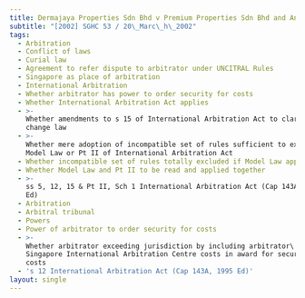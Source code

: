 ```yaml
---
title: Dermajaya Properties Sdn Bhd v Premium Properties Sdn Bhd and Another
subtitle: "[2002] SGHC 53 / 20\_Marc\_h\_2002"
tags:
  - Arbitration
  - Conflict of laws
  - Curial law
  - Agreement to refer dispute to arbitrator under UNCITRAL Rules
  - Singapore as place of arbitration
  - International Arbitration
  - Whether arbitrator has power to order security for costs
  - Whether International Arbitration Act applies
  - >-
    Whether amendments to s 15 of International Arbitration Act to clarify or
    change law
  - >-
    Whether mere adoption of incompatible set of rules sufficient to exclude
    Model Law or Pt II of International Arbitration Act
  - Whether incompatible set of rules totally excluded if Model Law applies
  - Whether Model Law and Pt II to be read and applied together
  - >-
    ss 5, 12, 15 & Pt II, Sch 1 International Arbitration Act (Cap 143A, 1995
    Ed)
  - Arbitration
  - Arbitral tribunal
  - Powers
  - Power of arbitrator to order security for costs
  - >-
    Whether arbitrator exceeding jurisdiction by including arbitrator\'s fee and
    Singapore International Arbitration Centre costs in award for security for
    costs
  - 's 12 International Arbitration Act (Cap 143A, 1995 Ed)'
layout: single
---
```


